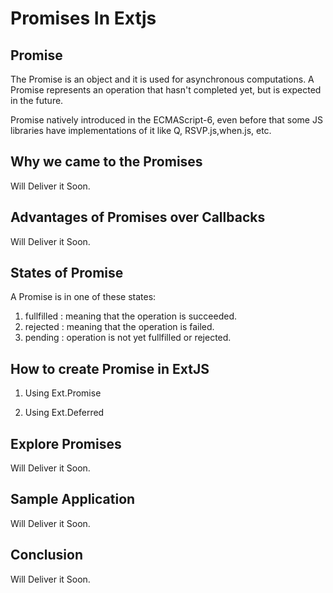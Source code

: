 
# Promises In Extjs

Promise
---------------------------

The Promise is an object and it is used for asynchronous computations. A Promise represents an operation that hasn't completed yet, but is expected in the future.

Promise natively introduced in the ECMAScript-6, even before that some JS libraries have implementations of it like Q, RSVP.js,when.js, etc.


Why we came to the Promises
---------------------------

Will Deliver it Soon.





Advantages of Promises over Callbacks
---------------------------------

Will Deliver it Soon.


States of Promise
--------------------------
A Promise is in one of these states:

1. fullfilled : meaning that the operation is succeeded.
2. rejected : meaning that the operation is failed.
3. pending : operation is not yet fullfilled or rejected.


How to create Promise in ExtJS
-------------------------------

1. Using Ext.Promise


2. Using Ext.Deferred



Explore Promises
------------------------------------


Will Deliver it Soon.




Sample Application
--------------------------------------


Will Deliver it Soon.





Conclusion
--------------------------



Will Deliver it Soon.




